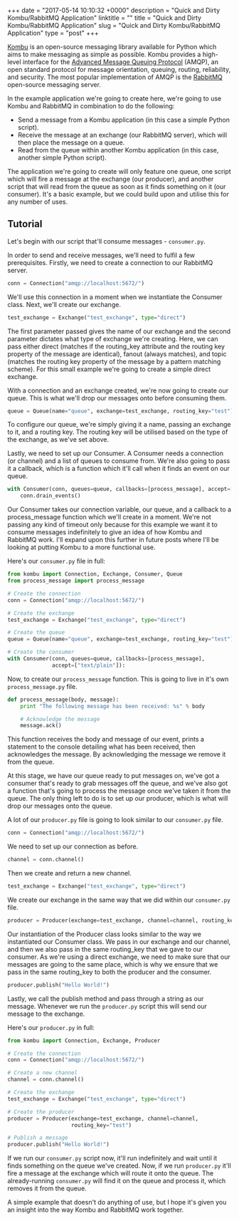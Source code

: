 +++
date = "2017-05-14 10:10:32 +0000"
description = "Quick and Dirty Kombu/RabbitMQ Application"
linktitle = ""
title = "Quick and Dirty Kombu/RabbitMQ Application"
slug = "Quick and Dirty Kombu/RabbitMQ Application"
type = "post"
+++

[Kombu](https://github.com/celery/kombu) is an open-source messaging library available for Python which aims to make messaging as simple as possible. Kombu provides a high-level interface for the [Advanced Message Queuing Protocol](http://amqp.org/) (AMQP), an open standard protocol for message orientation, queuing, routing, reliability, and security. The most popular implementation of AMQP is the [RabbitMQ](http://www.rabbitmq.com/) open-source messaging server.

In the example application we're going to create here, we're going to use Kombu and RabbitMQ in combination to do the following:

* Send a message from a Kombu application (in this case a simple Python script).
* Receive the message at an exchange (our RabbitMQ server), which will then place the message on a queue.
* Read from the queue within another Kombu application (in this case, another simple Python script).

The application we're going to create will only feature one queue, one script which will fire a message at the exchange (our producer), and another script that will read from the queue as soon as it finds something on it (our consumer). It's a basic example, but we could build upon and utilise this for any number of uses.

## Tutorial

Let's begin with our script that'll consume messages - `consumer.py`.

In order to send and receive messages, we'll need to fulfil a few prerequisites. Firstly, we need to create a connection to our RabbitMQ server.

```python
conn = Connection("amqp://localhost:5672/")
```

We'll use this connection in a moment when we instantiate the Consumer class. Next, we'll create our exchange.

```python
test_exchange = Exchange("test_exchange", type="direct")
```

The first parameter passed gives the name of our exchange and the second parameter dictates what type of exchange we're creating. Here, we can pass either direct (matches  if the routing_key attribute and the routing key property of the message are identical), fanout (always matches), and topic (matches the routing key property of the message by a pattern matching scheme). For this small example we're going to create a simple direct exchange.

With a connection and an exchange created, we're now going to create our queue. This is what we'll drop our messages onto before consuming them.

```python
queue = Queue(name="queue", exchange=test_exchange, routing_key="test")
```

To configure our queue, we're simply giving it a name, passing an exchange to it, and a routing key. The routing key will be utilised based on the type of the exchange, as we've set above.

Lastly, we need to set up our Consumer. A Consumer needs a connection (or channel) and a list of queues to consume from. We're also going to pass it a callback, which is a function which it'll call when it finds an event on our queue.

```python
with Consumer(conn, queues=queue, callbacks=[process_message], accept=["text/plain"]):
    conn.drain_events()
```

Our Consumer takes our connection variable, our queue, and a callback to a process_message function which we'll create in a moment. We're not passing any kind of timeout only because for this example we want it to consume messages indefinitely to give an idea of how Kombu and RabbitMQ work. I'll expand upon this further in future posts where I'll be looking at putting Kombu to a more functional use.

Here's our `consumer.py` file in full:

```python
from kombu import Connection, Exchange, Consumer, Queue
from process_message import process_message

# Create the connection
conn = Connection("amqp://localhost:5672/")

# Create the exchange
test_exchange = Exchange("test_exchange", type="direct")

# Create the queue
queue = Queue(name="queue", exchange=test_exchange, routing_key="test")

# Create the consumer
with Consumer(conn, queues=queue, callbacks=[process_message],
              accept=["text/plain"]):
```

Now, to create our `process_message` function. This is going to live in it's own `process_message.py` file.

```python
def process_message(body, message):
    print "The following message has been received: %s" % body

    # Acknowledge the message
    message.ack()
```

This function receives the body and message of our event, prints a statement to the console detailing what has been received, then acknowledges the message. By acknowledging the message we remove it from the queue.

At this stage, we have our queue ready to put messages on, we've got a consumer that's ready to grab messages off the queue, and we've also got a function that's going to process the message once we've taken it from the queue. The only thing left to do is to set up our producer, which is what will drop our messages onto the queue.

A lot of our `producer.py` file is going to look similar to our `consumer.py` file.

```python
conn = Connection("amqp://localhost:5672/")
```

We need to set up our connection as before.

```python
channel = conn.channel()
```

Then we create and return a new channel.

```python
test_exchange = Exchange("test_exchange", type="direct")
```

We create our exchange in the same way that we did within our `consumer.py` file.

```python
producer = Producer(exchange=test_exchange, channel=channel, routing_key="test")
```

Our instantiation of the Producer class looks similar to the way we instantiated our Consumer class. We pass in our exchange and our channel, and then we also pass in the same routing_key that we gave to our consumer. As we're using a direct exchange, we need to make sure that our messages are going to the same place, which is why we ensure that we pass in the same routing_key to both the producer and the consumer.

```python
producer.publish("Hello World!")
```

Lastly, we call the publish method and pass through a string as our message. Whenever we run the `producer.py` script this will send our message to the exchange.

Here's our `producer.py` in full:

```python
from kombu import Connection, Exchange, Producer

# Create the connection
conn = Connection("amqp://localhost:5672/")

# Create a new channel
channel = conn.channel()

# Create the exchange
test_exchange = Exchange("test_exchange", type="direct")

# Create the producer
producer = Producer(exchange=test_exchange, channel=channel,
                    routing_key="test")

# Publish a message
producer.publish("Hello World!")
```

If we run our `consumer.py` script now, it'll run indefinitely and wait until it finds something on the queue we've created. Now, if we run `producer.py` it'll fire a message at the exchange which will route it onto the queue. The already-running `consumer.py` will find it on the queue and process it, which removes it from the queue.

A simple example that doesn't do anything of use, but I hope it's given you an insight into the way Kombu and RabbitMQ work together.
